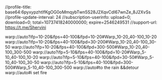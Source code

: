 //profile-title: base64:6pyxypzhtIfKgOG0oMmqybTwn5S28J2XqvCdl67wnZe_8J2XvSs
//profile-update-interval: 24
//subscription-userinfo: upload=0; download=0; total=10737418240000000; expire=2546249531
//support-url: https://t.me/Shervini

warp://auto?ifp=10-20&ifps=40-100&ifpd=10-20#Warp_10-20_40-100_10-20 warp://auto?ifp=10-20&ifps=40-100&ifpd=30-200#Warp_10-20_40-100_30-50 warp://auto?ifp=10-20&ifps=40-100&ifpd=300-500#Warp_10-20_40-100_300-500 
warp://auto?ifp=5-10&ifps=40-100&ifpd=10-20#Warp_5-10_40-100_10-20 
warp://auto?ifp=5-10&ifps=40-100&ifpd=30-50#Warp_5-10_40-100_30-50 
warp://auto?ifp=5-10&ifps=40-100&ifpd=300-500#Warp_5-10_40-100_300-500
warp://auto#to the rain &&detour
warp://auto#i set fire
